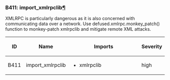 ### B411: import\_xmlrpclib<a href="#b411-import-xmlrpclib" class="headerlink" title="Permalink to this headline">¶</a>

XMLRPC is particularly dangerous as it is also concerned with
communicating data over a network. Use defused.xmlrpc.monkey\_patch()
function to monkey-patch xmlrpclib and mitigate remote XML attacks.

<table class="docutils align-default">
<colgroup>
<col style="width: 8%" />
<col style="width: 28%" />
<col style="width: 49%" />
<col style="width: 15%" />
</colgroup>
<thead>
<tr class="header row-odd">
<th class="head"><p>ID</p></th>
<th class="head"><p>Name</p></th>
<th class="head"><p>Imports</p></th>
<th class="head"><p>Severity</p></th>
</tr>
</thead>
<tbody>
<tr class="odd row-even">
<td><p>B411</p></td>
<td><p>import_xmlrpclib</p></td>
<td><ul>
<li><p>xmlrpclib</p></li>
</ul></td>
<td><p>high</p></td>
</tr>
</tbody>
</table>

